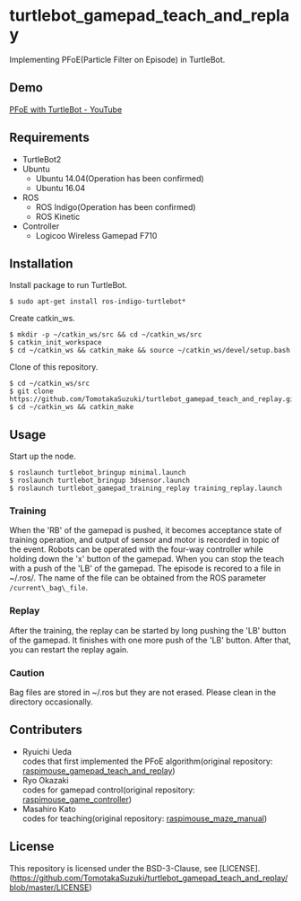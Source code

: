 # turtlebot_gamepad_teach_and_replay
Implementing PFoE(Particle Filter on Episode) in TurtleBot. 
## Demo
[PFoE with TurtleBot - YouTube](https://www.youtube.com/watch?v=HcmX92bSTL8&feature=youtu.be)
## Requirements
* TurtleBot2
* Ubuntu
  * Ubuntu 14.04(Operation has been confirmed)
  * Ubuntu 16.04
* ROS
  * ROS Indigo(Operation has been confirmed)
  * ROS Kinetic
* Controller
  * Logicoo Wireless Gamepad F710
## Installation
Install package to run TurtleBot.
```
$ sudo apt-get install ros-indigo-turtlebot*
```
Create catkin_ws.
```
$ mkdir -p ~/catkin_ws/src && cd ~/catkin_ws/src
$ catkin_init_workspace
$ cd ~/catkin_ws && catkin_make && source ~/catkin_ws/devel/setup.bash
```
Clone of this repository.
```
$ cd ~/catkin_ws/src
$ git clone https://github.com/TomotakaSuzuki/turtlebot_gamepad_teach_and_replay.git
$ cd ~/catkin_ws && catkin_make
```
## Usage
Start up the node.
```
$ roslaunch turtlebot_bringup minimal.launch
$ roslaunch turtlebot_bringup 3dsensor.launch
$ roslaunch turtlebot_gamepad_training_replay training_replay.launch
```
### Training
When the 'RB' of the gamepad is pushed, it becomes acceptance state of training operation, and output of sensor and motor is recorded in topic of the event. Robots can be operated with the four-way controller while holding down the 'x' button of the gamepad. When you can stop the teach with a push of the 'LB' of the gamepad. The episode is recored to a file in ~/.ros/. The name of the file can be obtained from the ROS parameter `/current\_bag\_file`.
### Replay
After the training, the replay can be started by long pushing the 'LB' button of the gamepad. It finishes with one more push of the 'LB' button. After that, you can restart the replay again.  
### Caution
Bag files are stored in ~/.ros but they are not erased. Please clean in the directory occasionally.
## Contributers
* Ryuichi Ueda  
codes that first implemented the PFoE algorithm(original repository: [raspimouse_gamepad_teach_and_replay](https://github.com/ryuichiueda/raspimouse_gamepad_teach_and_replay))
* Ryo Okazaki  
codes for gamepad control(original repository: [raspimouse_game_controller](https://github.com/zaki0929/raspimouse_game_controller))
* Masahiro Kato  
codes for teaching(original repository: [raspimouse_maze_manual](https://github.com/kato-masahiro/raspimouse_maze_manual))
## License
This repository is licensed under the BSD-3-Clause, see [LICENSE].(https://github.com/TomotakaSuzuki/turtlebot_gamepad_teach_and_replay/blob/master/LICENSE)